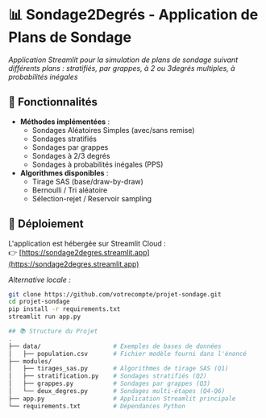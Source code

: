 # 📊 Sondage2Degrés - Application de Plans de Sondage

*Application Streamlit pour la simulation de plans de sondage suivant différents plans : stratifiés, par grappes, à 2 ou 3degrés multiples, à probabilités inégales*

## 🌟 Fonctionnalités
- **Méthodes implémentées** :
  - Sondages Aléatoires Simples (avec/sans remise)
  - Sondages stratifiés
  - Sondages par grappes
  - Sondages à 2/3 degrés
  - Sondages à probabilités inégales (PPS)
- **Algorithmes disponibles** :
  - Tirage SAS (base/draw-by-draw)
  - Bernoulli / Tri aléatoire
  - Sélection-rejet / Reservoir sampling

## 🚀 Déploiement
L'application est hébergée sur Streamlit Cloud :  
👉 [https://sondage2degres.streamlit.app](https://sondage2degres.streamlit.app)

*Alternative locale :*
```bash
git clone https://github.com/votrecompte/projet-sondage.git
cd projet-sondage
pip install -r requirements.txt
streamlit run app.py

## 📚 Structure du Projet
.
├── data/                    # Exemples de bases de données
│   ├── population.csv       # Fichier modèle fourni dans l'énoncé
├── modules/
│   ├── tirages_sas.py       # Algorithmes de tirage SAS (Q1)
│   ├── stratification.py    # Sondages stratifiés (Q2)
│   ├── grappes.py           # Sondages par grappes (Q3)
│   └── deux_degres.py       # Sondages multi-étapes (Q4-Q6)
├── app.py                   # Application Streamlit principale
└── requirements.txt         # Dépendances Python

